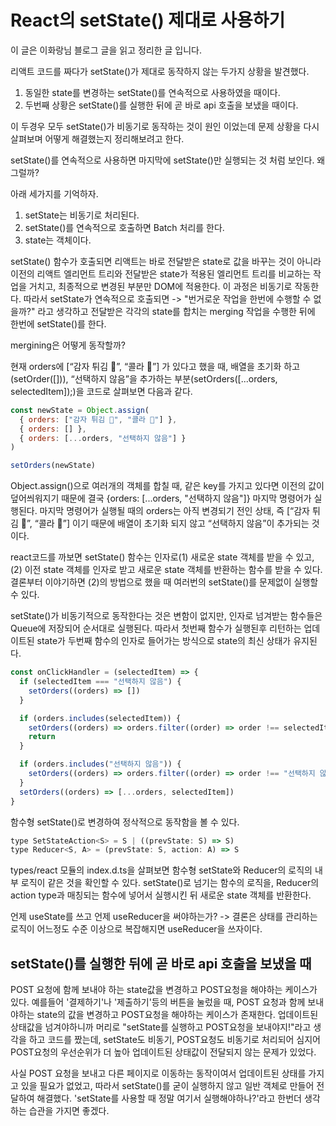 # React의 setState() 제대로 사용하기

이 글은 이화랑님 블로그 글을 읽고 정리한 글 입니다.

리액트 코드를 짜다가 setState()가 제대로 동작하지 않는 두가지 상황을 발견했다.

1. 동일한 state를 변경하는 setState()를 연속적으로 사용하였을 때이다.
2. 두번째 상황은 setState()를 실행한 뒤에 곧 바로 api 호출을 보냈을 때이다.

이 두경우 모두 setState()가 비동기로 동작하는 것이 원인 이었는데 문제 상황을 다시 살펴보며 어떻게 해결했는지 정리해보려고 한다.

setState()를 연속적으로 사용하면 마지막에 setState()만 실행되는 것 처럼 보인다. 왜 그럴까?

아래 세가지를 기억하자.

1. setState는 비동기로 처리된다.
2. setState()를 연속적으로 호출하면 Batch 처리를 한다.
3. state는 객체이다.

setState() 함수가 호출되면 리액트는 바로 전달받은 state로 값을 바꾸는 것이 아니라 이전의 리액트 엘리먼트 트리와 전달받은 state가 적용된 엘리먼트 트리를 비교하는 작업을 거치고, 최종적으로 변경된 부분만 DOM에 적용한다. 이 과정은 비동기로 작동한다. 따라서 setState가 연속적으로 호출되면 -> "번거로운 작업을 한번에 수행할 수 없을까?" 라고 생각하고 전달받은 각각의 state를 합치는 merging 작업을 수행한 뒤에 한번에 setState()를 한다.

mergining은 어떻게 동작할까?

현재 orders에 [“감자 튀김 🍟”, “콜라 🥤”] 가 있다고 했을 때, 배열을 초기화 하고(setOrder([])), “선택하지 않음”을 추가하는 부분(setOrders([...orders, selectedItem]);)을 코드로 살펴보면 다음과 같다.

```js
const newState = Object.assign(
  { orders: ["감자 튀김 🍟", "콜라 🥤"] },
  { orders: [] },
  { orders: [...orders, "선택하지 않음"] }
)

setOrders(newState)
```

Object.assign()으로 여러개의 객체를 합칠 때, 같은 key를 가지고 있다면 이전의 값이 덮어씌워지기 때문에 결국 {orders: [...orders, "선택하지 않음"]} 마지막 명령어가 실행된다. 마지막 명령어가 실행될 때의 orders는 아직 변경되기 전인 상태, 즉 [“감자 튀김 🍟”, “콜라 🥤”] 이기 때문에 배열이 초기화 되지 않고 “선택하지 않음”이 추가되는 것이다.

react코드를 까보면 setState() 함수는 인자로(1) 새로운 state 객체를 받을 수 있고, (2) 이전 state 객체를 인자로 받고 새로운 state 객체를 반환하는 함수를 받을 수 있다. 결론부터 이야기하면 (2)의 방법으로 했을 때 여러번의 setState()를 문제없이 실행할 수 있다.

setState()가 비동기적으로 동작한다는 것은 변함이 없지만, 인자로 넘겨받는 함수들은 Queue에 저장되어 순서대로 실행된다. 따라서 첫번째 함수가 실행된후 리턴하는 업데이트된 state가 두번째 함수의 인자로 들어가는 방식으로 state의 최신 상태가 유지된다.

```js
const onClickHandler = (selectedItem) => {
  if (selectedItem === "선택하지 않음") {
    setOrders((orders) => [])
  }

  if (orders.includes(selectedItem)) {
    setOrders((orders) => orders.filter((order) => order !== selectedItem))
    return
  }

  if (orders.includes("선택하지 않음")) {
    setOrders((orders) => orders.filter((order) => order !== "선택하지 않음"))
  }
  setOrders((orders) => [...orders, selectedItem])
}
```

함수형 setState()로 변경하여 정삭적으로 동작함을 볼 수 있다.

```js
type SetStateAction<S> = S | ((prevState: S) => S)
type Reducer<S, A> = (prevState: S, action: A) => S
```

types/react 모듈의 index.d.ts을 살펴보면 함수형 setState와 Reducer의 로직의 내부 로직이 같은 것을 확인할 수 있다. setState()로 넘기는 함수의 로직을, Reducer의 action type과 매칭되는 함수에 넣어서 실행시킨 뒤 새로운 state 객체를 반환한다.

언제 useState를 쓰고 언제 useReducer을 써야하는가? -> 결론은 상태를 관리하는 로직이 어느정도 수준 이상으로 복잡해지면 useReducer을 쓰자이다.

## setState()를 실행한 뒤에 곧 바로 api 호출을 보냈을 때

POST 요청에 함께 보내야 하는 state값을 변경하고 POST요청을 해야하는 케이스가 있다.
예를들어 '결제하기'나 '제출하기'등의 버튼을 눌렀을 때, POST 요청과 함께 보내야하는 state의 값을 변경하고 POST요청을 해야하는 케이스가 존재한다. 업데이트된 상태값을 넘겨야하니까 머리로 "setState를 실행하고 POST요청을 보내야지!"라고 생각을 하고 코드를 짰는데, setState도 비동기, POST요청도 비동기로 처리되어 심지어 POST요청의 우선순위가 더 높아 업데이트된 상태값이 전달되지 않는 문제가 있었다.

사실 POST 요청을 보내고 다른 페이지로 이동하는 동작이여서 업데이트된 상태를 가지고 있을 필요가 없었고, 따라서 setState()를 굳이 실행하지 않고 일반 객체로 만들어 전달하여 해결했다. 'setState를 사용할 때 정말 여기서 실행해야하나?'라고 한번더 생각하는 습관을 가지면 좋겠다.
